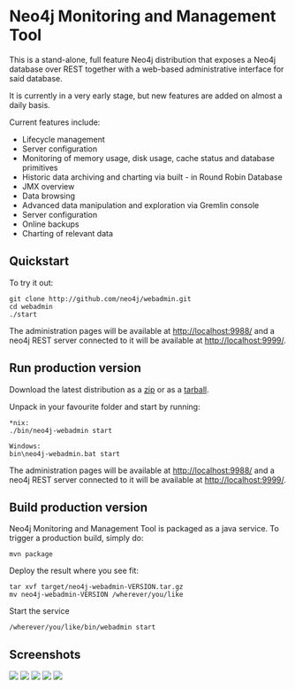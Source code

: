 Neo4j Monitoring and Management Tool
=================================

This is a stand-alone, 
full feature Neo4j distribution that exposes a Neo4j database over 
REST together with a web-based administrative interface for said database.

It is currently in a very early stage, but new features are added on almost a daily basis.

Current features include:

<ul>
    <li>Lifecycle management</li>
    <li>Server configuration</li>
    <li>Monitoring of memory usage, disk usage, cache status and database primitives</li>
    <li>Historic data archiving and charting via built - in Round Robin Database</li>
    <li>JMX overview</li>
    <li>Data browsing</li>
    <li>Advanced data manipulation and exploration via Gremlin console</li>
    <li>Server configuration</li>
    <li>Online backups</li>
    <li>Charting of relevant data</li>
</ul>

Quickstart
------------
To try it out:

	git clone http://github.com/neo4j/webadmin.git
	cd webadmin
	./start
	
The administration pages will be available at <a href="http://localhost:9988/">http://localhost:9988/</a> and a neo4j REST server connected to it will be available at <a href="http://localhost:9999/">http://localhost:9999/</a>.

Run production version
--------------------------

Download the latest distribution as a <a href="http://m2.neo4j.org/org/neo4j/neo4j-webadmin/0.0.1-SNAPSHOT/neo4j-webadmin-0.0.1-SNAPSHOT.zip">zip</a> or as a <a href="http://m2.neo4j.org/org/neo4j/neo4j-webadmin/0.0.1-SNAPSHOT/neo4j-webadmin-0.0.1-SNAPSHOT.tar.gz">tarball</a>.

Unpack in your favourite folder and start by running:

    *nix:
    ./bin/neo4j-webadmin start
    
    Windows:
    bin\neo4j-webadmin.bat start
    
The administration pages will be available at <a href="http://localhost:9988/">http://localhost:9988/</a> and a neo4j REST server connected to it will be available at <a href="http://localhost:9999/">http://localhost:9999/</a>.

Build production version
------------------------
Neo4j Monitoring and Management Tool is packaged as a java service. To trigger a production build, simply do:

	mvn package
	
Deploy the result where you see fit:

	tar xvf target/neo4j-webadmin-VERSION.tar.gz
	mv neo4j-webadmin-VERSION /wherever/you/like
	
Start the service

	/wherever/you/like/bin/webadmin start
	
	
Screenshots 
-----------

<a href="http://github.com/neo4j/webadmin/raw/master/src/main/screenshots/dashboard.jpg"><img src="http://github.com/neo4j/webadmin/raw/master/src/main/screenshots/dashboard-small.jpg" /></a>
<a href="http://github.com/neo4j/webadmin/raw/master/src/main/screenshots/data.jpg"><img src="http://github.com/neo4j/webadmin/raw/master/src/main/screenshots/data-small.jpg" /></a>
<a href="http://github.com/neo4j/webadmin/raw/master/src/main/screenshots/gremlin.jpg"><img src="http://github.com/neo4j/webadmin/raw/master/src/main/screenshots/gremlin-small.jpg" /></a>
<a href="http://github.com/neo4j/webadmin/raw/master/src/main/screenshots/settings.jpg"><img src="http://github.com/neo4j/webadmin/raw/master/src/main/screenshots/settings-small.jpg" /></a>
<a href="http://github.com/neo4j/webadmin/raw/master/src/main/screenshots/backup.jpg"><img src="http://github.com/neo4j/webadmin/raw/master/src/main/screenshots/backup-small.jpg" /></a>
